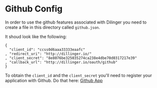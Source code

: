 Github Config
=========

In order to use the github features associated with Dilinger you need to create a file in this directory called `github.json`.

It shoud look like the following:

    {
      "client_id": "ccss0d6aaa33333eaafc"
    , "redirect_uri": "http://dillinger.io/"
    , "client_secret": "8e8076be325035274ca238e4dbe70d0317217e39"
    , "callback_url": "http://dillinger.io/oauth/github"
    }    

To obtain the `client_id` and the `client_secret` you'll need to register your application with Github.  Do that here:  [Github App]


  [Github App]: https://github.com/account/applications/new
